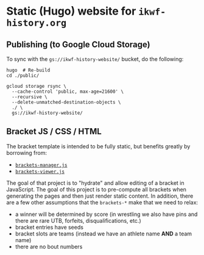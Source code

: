 # Static (Hugo) website for `ikwf-history.org`

## Publishing (to Google Cloud Storage)

To sync with the `gs://ikwf-history-website/` bucket, do the following:

```
hugo  # Re-build
cd ./public/

gcloud storage rsync \
  --cache-control 'public, max-age=21600' \
  --recursive \
  --delete-unmatched-destination-objects \
  ./ \
  gs://ikwf-history-website/
```

## Bracket JS / CSS / HTML

The bracket template is intended to be fully static, but benefits greatly
by borrowing from:

- [`brackets-manager.js`][1]
- [`brackets-viewer.js`][2]

The goal of that project is to "hydrate" and allow editing of a bracket in
JavaScript. The goal of this project is to pre-compute all brackets when
generating the pages and then just render static content. In addition, there
are a few other assumptions that the `brackets-*` make that we need to relax:

- a winner will be determined by score (in wrestling we also have pins and
  there are rare UTB, forfeits, disqualifications, etc.)
- bracket entries have seeds
- bracket slots are teams (instead we have an athlete name **AND** a
  team name)
- there are no bout numbers

[1]: https://github.com/Drarig29/brackets-manager.js
[2]: https://github.com/Drarig29/brackets-viewer.js
